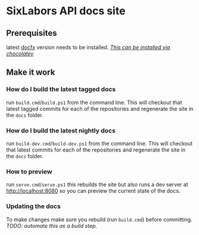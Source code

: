 # SixLabors API docs site

## Prerequisites 
latest [docfx](https://dotnet.github.io/docfx/) version needs to be installed. *[This can be installed via chocolatey](https://dotnet.github.io/docfx/tutorial/docfx_getting_started.html#2-use-docfx-as-a-command-line-tool)*

## Make it work

### How do I build the latest tagged docs
run `build.cmd`/`build.ps1` from the command line. This will checkout that latest tagged commits for each of the repositories and regenerate the site in the `docs` folder.

### How do I build the latest nightly docs
run `build-dev.cmd`/`build-dev.ps1` from the command line. This will checkout that latest commits for each of the repositories and regenerate the site in the `docs` folder.

### How to preview
run `serve.cmd`/`serve.ps1` this rebuilds the site but also runs a dev server at [http://localhost:8080](http://localhost:8080) so you can preview the current state of the docs.

### Updating the docs
To make changes make sure you rebuild (run `build.cmd`) before committing. *TODO: automate this as a build step.*